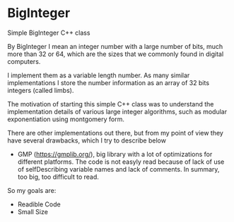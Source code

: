 # BigInteger
Simple BigInteger C++ class 

By BigInteger I mean an integer number with a large number of bits, much more 
than 32 or 64, which are the sizes that we commonly found in digital computers.

I implement them as a variable length number. As many similar implementations I store the number information 
as an array of 32 bits integers (called limbs).

The motivation of starting this simple C++ class was to understand the implementation details of various large integer algorithms, 
such as modular exponentiation using montgomery form.

There are other implementations out there, but from my point of view they have several drawbacks, which I try to describe below

* GMP (https://gmplib.org/), big library with a lot of optimizations for different platforms. The code is not easyly read because of 
lack of use of selfDescribing variable names and lack of comments. In summary, too big, too difficult to read.

So my goals are:

* Readible Code
* Small Size
